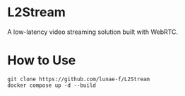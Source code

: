 # L2Stream
A low-latency video streaming solution built with WebRTC.

# How to Use
```
git clone https://github.com/lunae-f/L2Stream
docker compose up -d --build
```